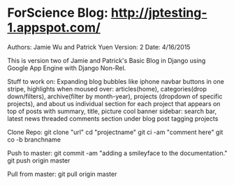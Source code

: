 # ForScience Blog: http://jptesting-1.appspot.com/
Authors: Jamie Wu and Patrick Yuen
Version: 2
Date: 4/16/2015

This is version two of Jamie and Patrick's Basic Blog in Django using Google App Engine with Django Non-Rel.

Stuff to work on:
Expanding blog bubbles like iphone
navbar buttons in one stripe, highlights when moused over: articles(home), categories(drop down/filters), archive(filter by month-year), projects (dropdown of specific projects), and about us
individual section for each project that appears on top of posts with summary, title, picture
cool banner
sidebar: search bar, latest news
threaded comments section under blog post
tagging projects

Clone Repo:
git clone "url"
cd "projectname"
git ci -am "comment here"
git co -b branchname

Push to master:
git commit -am "adding a smileyface to the documentation."
git push origin master

Pull from master:
git pull origin master
